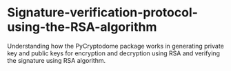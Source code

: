 # Signature-verification-protocol-using-the-RSA-algorithm
Understanding how the PyCryptodome package works in generating private key and public  keys for encryption and decryption using RSA and verifying the signature using RSA algorithm.
